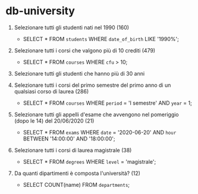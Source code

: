 # db-university

1. Selezionare tutti gli studenti nati nel 1990 (160)
    - SELECT * FROM `students` WHERE `date_of_birth` LIKE '1990%';

2. Selezionare tutti i corsi che valgono più di 10 crediti (479)
    - SELECT * FROM `courses` WHERE `cfu` > 10;
  
3.  Selezionare tutti gli studenti che hanno più di 30 anni
    
  
4. Selezionare tutti i corsi del primo semestre del primo anno di un qualsiasi corso di
laurea (286)
    - SELECT * FROM `courses` WHERE `period` = 'I semestre' AND `year` = 1;

5. Selezionare tutti gli appelli d'esame che avvengono nel pomeriggio (dopo le 14) del
20/06/2020 (21)
    - SELECT * FROM `exams` WHERE `date` = '2020-06-20' AND `hour` BETWEEN '14:00:00' AND '18:00:00';

6. Selezionare tutti i corsi di laurea magistrale (38)
    - SELECT * FROM `degrees` WHERE `level` = 'magistrale';
      
7. Da quanti dipartimenti è composta l'università? (12)
    - SELECT COUNT(name) FROM `departments`;


  

   

